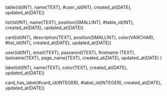 
table(id(INT), name(TEXT), #user_id(INT), created_at(DATE), updated_at(DATE))

list(id(INT), name(TEXT), position(SMALLINT), #table_id(INT), created_at(DATE), updated_at(DATE))

card(id(INT), description(TEXT), position(SMALLINT), color(VARCHAR), #list_id(INT), created_at(DATE), updated_at(DATE))

user(id(INT), email(TEXT), password(TEXT), firstname (TEXT), lastname(TEXT), page_name(TEXT), created_at(DATE), updated_at(DATE) )

label(id(INT), name(TEXT), color(TEXT), created_at(DATE), updated_at(DATE))

card_has_label(#card_id(INTEGER), #label_id(INTEGER), created_at(DATE), updated_at(DATE))